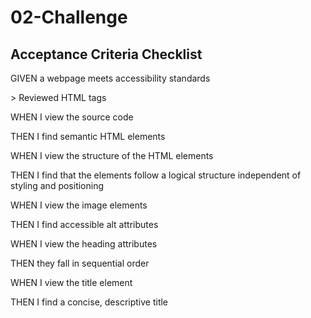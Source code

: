 # 02-Challenge
## Acceptance Criteria Checklist

<p>GIVEN a webpage meets accessibility standards</p>
> Reviewed HTML tags
<p>WHEN I view the source code</p>
<p>THEN I find semantic HTML elements</p>
<p>WHEN I view the structure of the HTML elements</p>
<p>THEN I find that the elements follow a logical structure independent of styling and positioning</p>
<p>WHEN I view the image elements</p>
<p>THEN I find accessible alt attributes</p>
<p>WHEN I view the heading attributes</p>
<p>THEN they fall in sequential order</p>
<p>WHEN I view the title element</p>
<p>THEN I find a concise, descriptive title</p>
